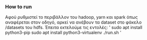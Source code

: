### How to run
Αφού ρυθμιστεί το περιβάλλον του hadoop, yarn και spark όπως αναφέρεται στον οδηγό, αρκεί να ανέβουν τα dataset στο φάκελο /datasets του hdfs.
Έπειτα εκτελούμε τις εντολές:
'
sudo apt install python3-pip
sudo apt install python3-virtualenv
./run.sh
'
